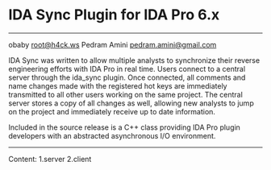 # IDA Sync Plugin for IDA Pro 6.x #

---

obaby <root@h4ck.ws>
Pedram Amini <pedram.amini@gmail.com>

IDA Sync was written to allow multiple analysts to synchronize their reverse
engineering efforts with IDA Pro in real time. Users connect to a central server
through the ida\_sync plugin. Once connected, all comments and name changes made
with the registered hot keys are immediately transmitted to all other users
working on the same project. The central server stores a copy of all changes as
well, allowing new analysts to jump on the project and immediately receive up
to date information.

Included in the source release is a C++ class providing IDA Pro plugin
developers with an abstracted asynchronous I/O environment.

---

Content:
1.server
2.client